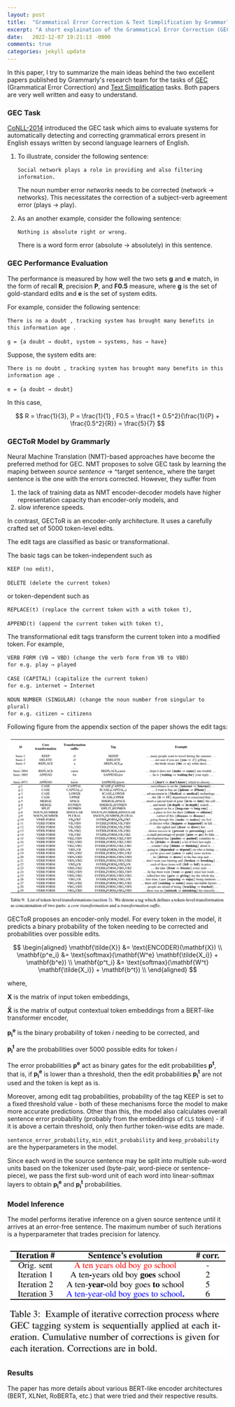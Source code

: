 ```yaml
---
layout: post
title:  "Grammatical Error Correction & Text Simplification by Grammarly"
excerpt: "A short explaination of the Grammatical Error Correction (GEC) and Text Simplification (TS) tasks and the GECToR model by Grammarly."
date:   2022-12-07 19:21:13 -0800
comments: true
categories: jekyll update
---
```


In this paper, I try to summarize the main ideas behind the two excellent papers published by Grammarly's research team for the tasks of [GEC][GEC paper] (Grammatical Error Correction) and [Text Simplification][Text simplification paper] tasks. Both papers are very well written and easy to understand.

### GEC Task

[CoNLL-2014][CoNLL-2014 task] introduced the GEC task which aims to evaluate systems for automatically detecting and correcting grammatical errors present in English essays written by second language learners of English.

1. To illustrate, consider the following sentence:

    ```
    Social network plays a role in providing and also filtering information.
    ```

    The noun number error _networks_ needs to be corrected (network → networks). This necessitates the correction of a subject-verb agreement error (plays → play).

2. As an another example, consider the following sentence:

    ```
    Nothing is absolute right or wrong.
    ```

    There is a word form error (absolute → absolutely)
    in this sentence.

### GEC Performance Evaluation

The performance is measured by how well the two sets **g** and **e** match, in the form of recall **R**, precision **P**, and **F0.5** measure, where **g** is the set of gold-standard edits and **e** is the set of system edits.

For example, consider the following sentence:

```
There is no a doubt , tracking system has brought many benefits in this information age .

g = {a doubt → doubt, system → systems, has → have}
```

Suppose, the system edits are:

```
There is no doubt , tracking system has brought many benefits in this information age .

e = {a doubt → doubt}
```

In this case,

$$
R = \frac{1}{3}, P = \frac{1}{1}
, F0.5 = \frac{1 + 0.5^2}{\frac{1}{P} + \frac{0.5^2}{R}} = \frac{5}{7}
$$

### GECToR Model by Grammarly

Neural Machine Translation (NMT)-based approaches have become
the preferred method for GEC. NMT proposes to solve GEC task by learning the maping between _source sentence_ → ^target sentence_ where the target sentence is the one with the errors corrected. However, they suffer from 
1. the lack of training data as NMT encoder-decoder models have higher representation capacity than encoder-only models, and 
2. slow inference speeds.

In contrast, GECToR is an encoder-only architecture. It uses a carefully crafted set of 5000 token-level edits.

The edit tags are classified as basic or transformational.

The basic tags can be token-independent such as

```
KEEP (no edit), 

DELETE (delete the current token) 
```

or token-dependent such as 

```
REPLACE(t) (replace the current token with a with token t),

APPEND(t) (append the current token with token t), 
```

The transformational edit tags transform the current token into a modified token. For example, 

```
VERB FORM (VB → VBD) (change the verb form from VB to VBD)
for e.g. play → played

CASE (CAPITAL) (capitalize the current token)
for e.g. internet → Internet

NOUN NUMBER (SINGULAR) (change the noun number from singular to plural)
for e.g. citizen → citizens
```

Following figure from the appendix section of the paper shows the edit tags:

![gector-edit-tags]

GECToR proposes an encoder-only model. For every token in the model, it predicts a binary probability of the token needing to be corrected and probabilities over possible edits.

$$
\begin{aligned}
\mathbf{\tilde{X}} &= \text{ENCODER}(\mathbf{X}) \\
\mathbf{p^e_i} &= \text{softmax}(\mathbf{W^e} \mathbf{\tilde{X_i}} + \mathbf{b^e}) \\
\mathbf{p^t_i} &= \text{softmax}(\mathbf{W^t} \mathbf{\tilde{X_i}} + \mathbf{b^t}) \\
\end{aligned}
$$

where,

 $\mathbf{X}$ is the matrix of input token embeddings, 

$\mathbf{\tilde{X}}$ is the matrix of output contextual token embeddings from a BERT-like transformer encoder, 

$\mathbf{p^e_i}$ is the binary probability of token $i$ needing to be corrected, and 

$\mathbf{p^t_i}$ are the probabilities over 5000 possible edits for token $i$

The error probabilities $\mathbf{p^e}$ act as binary gates for the edit probabilities $\mathbf{p^t}$, that is, if $\mathbf{p^e_i}$ is lower than a threshold, then the edit probabilities $\mathbf{p^t_i}$ are not used and the token is kept as is. 

Moreover, among edit tag probabilities, probability of the tag KEEP is set to a fixed threshold value - both of these mechanisms force the model to make more accurate predictions. Other than this, the model also calculates overall sentence error probability (probably from the embeddings of `CLS` token) - if it is above a certain threshold, only then further token-wise edits are made. 

`sentence_error_probability`, `min_edit_probability` and `keep_probability` are the hyperparameters in the model.

Since each word in the source sentence may be split into multiple sub-word units based on the tokenizer used (byte-pair, word-piece or sentence-piece), we pass the first sub-word unit of each word into linear-softmax layers to obtain $\mathbf{p^e_i}$ and $\mathbf{p^t_i}$ probabilities.

### Model Inference

The model performs iterative inference on a given source sentence until it arrives at an error-free sentence. The maximum number of such iterations is a hyperparameter that trades precision for latency.

![gector-inference]

### Results

The paper has more details about various BERT-like encoder architectures (BERT, XLNet, RoBERTa, etc.) that were tried and their respective results.

[GEC paper]: https://arxiv.org/abs/2005.12592
[Text simplification paper]: https://arxiv.org/abs/2103.05070
[CoNLL website]: https://conll.org/
[CoNLL-2014 task]: https://aclanthology.org/W14-1701.pdf
[gector-inference]: /assets/gector_inference.png
[gector-edit-tags]: /assets/gector_edit_tags.png

